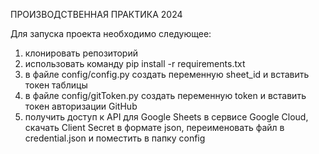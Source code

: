 ПРОИЗВОДСТВЕННАЯ ПРАКТИКА 2024

Для запуска проекта необходимо следующее:

1) клонировать репозиторий
1) использовать команду pip install -r requirements.txt
1) в файле config/config.py создать переменную sheet\_id и вставить токен таблицы
1) в файле config/gitToken.py создать переменную token и вставить токен авторизации GitHub
1) получить доступ к API для Google Sheets в сервисе Google Cloud, скачать Client Secret в формате json, переименовать файл в credential.json и поместить в папку config
